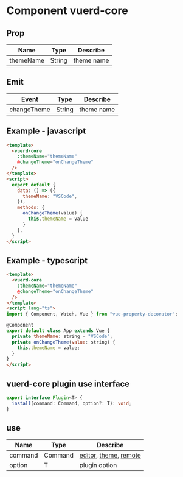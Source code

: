 # Component vuerd-core

## Prop
| Name | Type | Describe |
| --- | --- | --- |
| themeName | String | theme name |

## Emit
| Event | Type | Describe |
| --- | --- | --- |
| changeTheme | String | theme name |

## Example - javascript
```html
<template>
  <vuerd-core
    :themeName="themeName"
    @changeTheme="onChangeTheme"
  />
</template>
<script>
  export default {
    data: () => ({
      themeName: "VSCode",
    }),
    methods: {
      onChangeTheme(value) {
        this.themeName = value
      }
    },
  }
</script>
```

## Example - typescript
```html
<template>
  <vuerd-core
    :themeName="themeName"
    @changeTheme="onChangeTheme"
  />
</template>
<script lang="ts">
import { Component, Watch, Vue } from "vue-property-decorator";

@Component
export default class App extends Vue {
  private themeName: string = "VSCode";
  private onChangeTheme(value: string) {
    this.themeName = value;
  }
}
</script>
```

## vuerd-core plugin use interface
```typescript
export interface Plugin<T> {
  install(command: Command, option?: T): void;
}
```

## use
| Name | Type | Describe |
| --- | --- | --- |
| command | Command | [editor](https://vuerd.github.io/vuerd-docs/?path=/story/plugin-command--editor), [theme](https://vuerd.github.io/vuerd-docs/?path=/story/plugin-command--theme), [remote](https://vuerd.github.io/vuerd-docs/?path=/story/plugin-command--remote) |
| option | T | plugin option |
